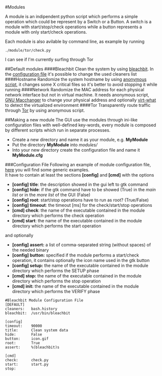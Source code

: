 #Modules

A module is an indipendent python script which performs a simple operation which could be represent by a Switch or a Button. A switch is a module with start/stop/check operations while a button represents a module with only start/check operations.<br/>

Each module is also avilable by command line, as example by running
```
./module/tor/check.py
```
I can see if I'm currently surfing through Tor

##Default modules
####Bleachbit
Clean the system by using [bleachbit](http://bleachbit.sourceforge.net). In the [configuration file](../modules/bleachbit/bleachbit.cfg) it's possible to change the used cleaners list
####Hostname
Randomize the system hostname by using [anonymous script](https://github.com/raffaele-forte/backbox-anonymous), it changes some X critical files so it's better to avoid stopping it while running
####Network
Randomize the MAC address for each physical network interface but not in virtual machine. It needs anonymous script, [GNU Macchanger](http://www.gnu.org/software/macchanger) to change your physical address and optionally [virt-what](http://people.redhat.com/~rjones/virt-what) to detect the virtualized environment
####Tor 
Transparently route traffic through [Tor](https://www.torproject.org) by using anonymous script.

##Making a new module
The GUI use the modules through ini-like configuration files with well-defined key-words, every module is composed by different scripts which run in separate processes.

* Create a new directory and name it as your module, e.g. **MyModule**
* Put the directory **MyModule** into *modules/*
* Into your new directory create the configuration file and name it **MyModule.cfg**

###Configuration File
Following an example of module configuration file, [here](https://wiki.python.org/moin/ConfigParserExamples) you will find some generic examples. <br/>
It have to contain at least the sections **[config]** and  **[cmd]**  with the options

* **[config] title**: the description showed in the gui left to gtk command
* **[config] hide**: if the gtk command have to be showed (True) in the *main list* or in the *more list* of the GUI (False)
* **[config] root**: start/stop operations have to run as root? (True/False)
* **[config] timeout**: the timeout [ms] for the check/start/stop operations
* **[cmd] check**: the name of the executable contained in the module directory which performs the check operation
* **[cmd] start**: the name of the executable contained in the module directory which performs the start operation

and optionally

* **[config] assert:** a list of comma-separated string (without spaces) of the needed binary
* **[config] button:** specified if the module performs a start/check operation, it contains optionally the icon name used in the gtk button
* **[config] setup:** the name of the executable contained in the module directory which performs the SETUP phase
* **[cmd] stop:** the name of the executable contained in the module directory which performs the stop operation
* **[cmd] init:** the name of the executable contained in the module directory which performs the VERIFY phase


```
#Bleachbit Module Configuration File
[DEFAULT]
cleaners:   bash.history 
bleachbit:  /usr/bin/bleachbit

[config]
timeout:    90000 
title:      Clean system data
hide:       False
button:     icon.gif 
root:       True
assert:     %(bleachbit)s

[cmd]
check:      check.py 
start:      start.py
stop:
```
